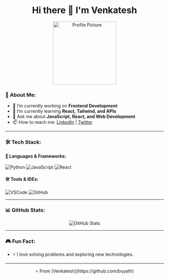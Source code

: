 <h1 align="center">Hi there 👋 I'm Venkatesh</h1>

<p align="center">
  <img src="https://your-image-url.com" width="200" alt="Profile Picture">
</p>

### 🚀 About Me:
- 🔭 I’m currently working on **Frontend Development**
- 🌱 I’m currently learning **React, Tailwind, and APIs**
- 💬 Ask me about **JavaScript, React, and Web Development**
- 📫 How to reach me: [LinkedIn](https://linkedin.com/in/your-profile) | [Twitter](https://twitter.com/your-profile)

---

### 🛠️ Tech Stack:
#### 🚀 Languages & Frameworks:
![Python](https://img.shields.io/badge/Python-3776AB?style=for-the-badge&logo=python&logoColor=white)
![JavaScript](https://img.shields.io/badge/JavaScript-F7DF1E?style=for-the-badge&logo=javascript&logoColor=black)
![React](https://img.shields.io/badge/React-61DAFB?style=for-the-badge&logo=react&logoColor=black)

#### 🛠️ Tools & IDEs:
![VSCode](https://img.shields.io/badge/VS%20Code-007ACC?style=for-the-badge&logo=visual-studio-code&logoColor=white)
![GitHub](https://img.shields.io/badge/GitHub-181717?style=for-the-badge&logo=github&logoColor=white)

---

### 📊 GitHub Stats:
<p align="center">
  <img src="https://github-readme-stats.vercel.app/api?username=buyath&show_icons=true&theme=radical" alt="GitHub Stats">
</p>

---

### 🎮 Fun Fact:
- ⚡ I love solving problems and exploring new technologies.

---
<p align="center">⭐️ From [Venkatesh](https://github.com/buyath)</p>

